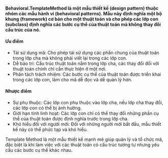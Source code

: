#### Behavioral.TemplateMethod là một mẫu thiết kế (design pattern) thuộc nhóm các mẫu hành vi (behavioral patterns). Mẫu này định nghĩa một bộ khung (framework) cơ bản cho một thuật toán và cho phép các lớp con (subclass) định nghĩa các bước cụ thể của thuật toán mà không thay đổi cấu trúc của nó.

#### Ưu điểm
- Tái sử dụng mã: Cho phép tái sử dụng các phần chung của thuật toán trong lớp cha mà không phải viết lại trong các lớp con.
- Dễ bảo trì: Cấu trúc thuật toán nằm trong lớp cha, các thay đổi đối với thuật toán chính chỉ cần thực hiện ở một nơi.
- Phân tách trách nhiệm: Các bước cụ thể của thuật toán được triển khai trong các lớp con, làm cho mã dễ đọc và dễ quản lý hơn.
#### Nhược điểm
- Sự phụ thuộc: Các lớp con phụ thuộc vào lớp cha, nếu lớp cha thay đổi, các lớp con có thể bị ảnh hưởng.
- Giới hạn tính linh hoạt: Các lớp con chỉ có thể thay đổi những phần cụ thể của thuật toán được định nghĩa trước trong lớp cha.
- Khó hiểu đối với người mới: Đối với những người mới bắt đầu, mẫu thiết kế này có thể phức tạp và khó hiểu.

Template Method là một mẫu thiết kế mạnh mẽ giúp quản lý và tổ chức mã, đặc biệt là khi làm việc với các thuật toán có cấu trúc tương tự nhưng yêu cầu các bước cụ thể khác nhau.
